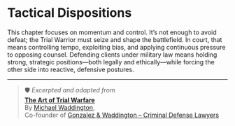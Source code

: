# Tactical Dispositions

This chapter focuses on momentum and control. It’s not enough to avoid defeat; the Trial Warrior must seize and shape the battlefield. In court, that means controlling tempo, exploiting bias, and applying continuous pressure to opposing counsel. Defending clients under military law means holding strong, strategic positions—both legally and ethically—while forcing the other side into reactive, defensive postures.

---

> 🛡️ *Excerpted and adapted from*  
> **[The Art of Trial Warfare](https://www.amazon.com/Art-Trial-Warfare-Winning-Using/dp/1523635894)**  
> By [Michael Waddington](https://ucmjdefense.com/attorneys/michael-stewart-waddington-partner.html),  
> Co-founder of [Gonzalez & Waddington – Criminal Defense Lawyers](https://ucmjdefense.com)  
